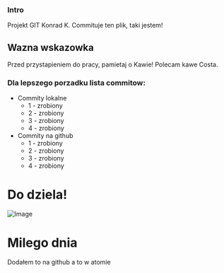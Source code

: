 ### Intro

Projekt GIT Konrad K.
Commituje ten plik, taki jestem!

## Wazna wskazowka

Przed przystapieniem do pracy, pamietaj o Kawie!
Polecam kawe Costa.

### Dla lepszego porzadku lista commitow:

- Commity lokalne
  - 1 - zrobiony
  - 2 - zrobiony
  - 3 - zrobiony
  - 4 - zrobiony
- Commity na github
  - 1 - zrobiony
  - 2 - zrobiony
  - 3 - zrobiony
  - 4 - zrobiony

# Do dziela!

![Image](https://i.ibb.co/g6SJZKz/pngegg.png)

#        Milego dnia
Dodałem to na github
a to w atomie
